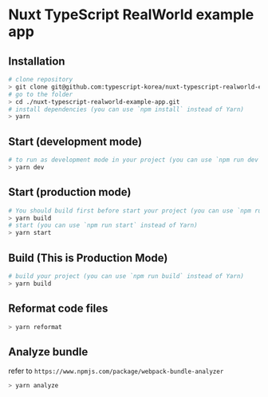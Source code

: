 # Nuxt TypeScript RealWorld example app

## Installation

```bash
# clone repository
> git clone git@github.com:typescript-korea/nuxt-typescript-realworld-example-app.git
# go to the folder
> cd ./nuxt-typescript-realworld-example-app.git
# install dependencies (you can use `npm install` instead of Yarn)
> yarn
```

## Start (development mode)

```bash
# to run as development mode in your project (you can use `npm run dev` instead of Yarn)
> yarn dev
```

## Start (production mode)
```bash
# You should build first before start your project (you can use `npm run build` instead of Yarn)
> yarn build
# start (you can use `npm run start` instead of Yarn)
> yarn start

```

## Build (This is Production Mode)
```bash
# build your project (you can use `npm run build` instead of Yarn)
> yarn build

```

## Reformat code files
```bash
> yarn reformat

```

## Analyze bundle
refer to `https://www.npmjs.com/package/webpack-bundle-analyzer`
```bash
> yarn analyze

```
